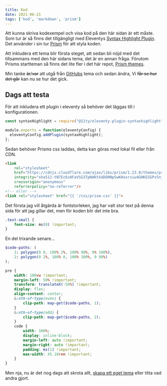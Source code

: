 ```yaml
---
title: Kod
date: 2021-06-21
tags: ['kod', 'markdown', 'prism']
---
```


Att kunna skriva kodexempel och visa kod på den här sidan är ett måste. Som tur är så finns det tillgängligt med Eleventys [Syntax Highlight Plugin](https://www.11ty.dev/docs/plugins/syntaxhighlight/). Det använder i sin tur [Prism](https://prismjs.com/) för att styla koden.

Att inkludera ett tema blir första steget, att sedan bli nöjd med det tillsammans med den här sidans tema, det är en annan fråga. Förutom Prisms startteman så finns det lite fler i det här repot, [Prism themes](https://github.com/PrismJS/prism-themes/blob/master/README.md).

Min tanke ~~är~~/~~var~~ att utgå från [GitHubs](https://github.com/PrismJS/prism-themes/blob/master/themes/prism-ghcolors.css) tema och sedan ändra, Vi ~~får se hur det går~~ kan nu se hur det gick.

## Dags att testa

För att inkludera ett plugin i eleventy så behöver det läggas till i konfigurationen.
```js
const syntaxHighlight = require("@11ty/eleventy-plugin-syntaxhighlight");

module.exports = function(eleventyConfig) {
  eleventyConfig.addPlugin(syntaxHighlight);
};
```

Sedan behöver Prisms css laddas, detta kan göras med lokal fil eller från CDN.
```html
<link
    rel="stylesheet"
    href="https://cdnjs.cloudflare.com/ajax/libs/prism/1.23.0/themes/prism.min.css"
    integrity="sha512-tN7Ec6zAFaVSG3TpNAKtk4DOHNpSwKHxxrsiw4GHKESGPs5njn/0sMCUMl2svV4wo4BK/rCP7juYz+zx+l6oeQ=="
    crossorigin="anonymous"
    referrerpolicy="no-referrer"/>
<!-- eller -->
<link rel="stylesheet" href="{{ '/css/prism.css' }}">
```

Det första jag vill åtgärda är fontstorleken, jag har valt stor text på denna sida för att jag gillar det, men för koden blir det inte bra.
```css
.text-small {
    font-size: ms(0) !important;
}
```

En del trixande senare...
```scss
$code-paths: (
    1: polygon(0 0, 100% 2%, 100% 98%, 0% 100%),
    2: polygon(0 2%, 100% 0, 100% 100%, 0 98%)
);

pre {
    width: 100vw !important;
    margin-left: 50% !important;
    transform: translateX(-50%) !important;
    display: flex;
    align-content: center;
    &:nth-of-type(even) {
        clip-path: map-get($code-paths, 1);
    }
    &:nth-of-type(odd) {
        clip-path: map-get($code-paths, 2);
    }
    code {
        width: 100%;
        display: inline-block;
        margin-left: auto !important;
        margin-right: auto !important;
        padding: ms(1) !important;
        max-width: 45.18rem !important;
    }
}
```

Men nja, nu är det nog dags att skrota allt, [skapa ett eget tema](http://k88hudson.github.io/syntax-highlighting-theme-generator/www/) eller titta vad andra gjort.